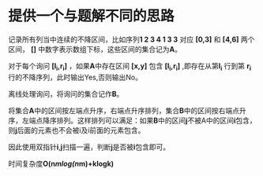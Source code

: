 # 提供一个与题解不同的思路

记录所有列当中连续的不降区间，比如序列**1 2 3 4 1 3 3** 对应 **[0,3]** 和 **[4,6]** 两个区间， **[]** 中数字表示数组下标，这些区间的集合记为**A**。

对于每个询问 **[l<sub>i</sub>,r<sub>i</sub>]** ，如果**A**中存在区间 **[x,y]** 包含 **[l<sub>i</sub>,r<sub>i</sub>]** ,即存在从第**l<sub>i</sub>** 行到第 **r<sub>i</sub>** 行的不降序列，此时输出Yes,否则输出No。

离线处理询问，将询问的集合记作**B**。

将集合**A**中的区间按左端点升序，右端点升序排列，集合**B**中的区间按右端点升序，左端点降序排列。这样排列可以满足：如果**B**中的区间**j**不被A中的区间**i**包含，则**j**后面的元素也不会被i及i前面的元素包含。

因此使用双指针**i**,**j**扫描一遍，判断**j**是否被**i**包含即可。

时间复杂度**O(n*mlog(n*m)+klogk)**
